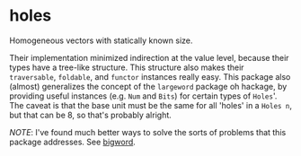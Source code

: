 # holes

Homogeneous vectors with statically known size.

Their implementation minimized indirection at the value level, because their types have a tree-like structure.
This structure also makes their `traversable`, `foldable`, and `functor` instances really easy. This package also (almost) generalizes the concept of the `largeword` package oh hackage, by providing useful instances (e.g. `Num` and `Bits`) for certain types of `Holes`'. The caveat is that the base unit must be the same for all 'holes' in a `Holes n`, but that can be 8, so that's probably alright.

*NOTE*: I've found much better ways to solve the sorts of problems that this package addresses. See [bigword](http://github.com/nickspinale/bigword).
